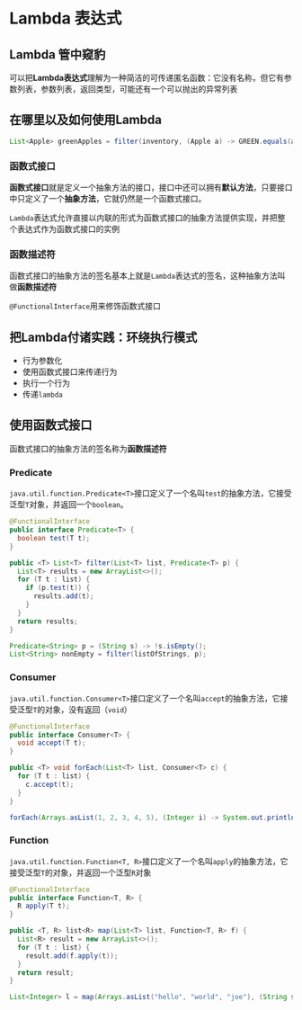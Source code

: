 # Lambda 表达式
## Lambda 管中窥豹
可以把**Lambda表达式**理解为一种简洁的可传递匿名函数：它没有名称，但它有参数列表，参数列表，返回类型，可能还有一个可以抛出的异常列表

## 在哪里以及如何使用Lambda
```java
List<Apple> greenApples = filter(inventory, (Apple a) -> GREEN.equals(a.getColor());
```

### 函数式接口
**函数式接口**就是定义一个抽象方法的接口，接口中还可以拥有**默认方法**，只要接口中只定义了一个**抽象方法**，它就仍然是一个函数式接口。

`Lambda`表达式允许直接以内联的形式为函数式接口的抽象方法提供实现，并把整个表达式作为函数式接口的实例

### 函数描述符
函数式接口的抽象方法的签名基本上就是`Lambda`表达式的签名，这种抽象方法叫做**函数描述符**

`@FunctionalInterface`用来修饰函数式接口

## 把Lambda付诸实践：环绕执行模式
- 行为参数化
- 使用函数式接口来传递行为
- 执行一个行为
- 传递`lambda`

## 使用函数式接口
函数式接口的抽象方法的签名称为**函数描述符**

### Predicate
`java.util.function.Predicate<T>`接口定义了一个名叫`test`的抽象方法，它接受泛型`T`对象，并返回一个`boolean`。

```java
@FunctionalInterface
public interface Predicate<T> {
  boolean test(T t);
}

public <T> List<T> filter(List<T> list, Predicate<T> p) {
  List<T> results = new ArrayList<>();
  for (T t : list) {
    if (p.test(t)) {
      results.add(t);
    }
  }
  return results;
}

Predicate<String> p = (String s) -> !s.isEmpty();
List<String> nonEmpty = filter(listOfStrings, p);
```

### Consumer
`java.util.function.Consumer<T>`接口定义了一个名叫`accept`的抽象方法，它接受泛型`T`的对象，没有返回（`void`）

```java
@FunctionalInterface
public interface Consumer<T> {
  void accept(T t);
}

public <T> void forEach(List<T> list, Consumer<T> c) {
  for (T t : list) {
    c.accept(t);
  }
}

forEach(Arrays.asList(1, 2, 3, 4, 5), (Integer i) -> System.out.println(i));
```

### Function
`java.util.function.Function<T, R>`接口定义了一个名叫`apply`的抽象方法，它接受泛型`T`的对象，并返回一个泛型`R`对象

```java
@FunctionalInterface 
public interface Function<T, R> {
  R apply(T t);
}

public <T, R> list<R> map(List<T> list, Function<T, R> f) {
  List<R> result = new ArrayList<>();
  for (T t : list) {
    result.add(f.apply(t));
  }
  return result;
}

List<Integer> l = map(Arrays.asList("hello", "world", "joe"), (String s) -> s.length());
```
